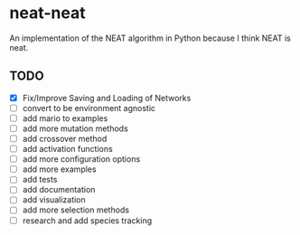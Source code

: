 # neat-neat

An implementation of the NEAT algorithm in Python because I think NEAT is neat.

## TODO

- [x] Fix/Improve Saving and Loading of Networks
- [ ] convert to be environment agnostic
- [ ] add mario to examples
- [ ] add more mutation methods
- [ ] add crossover method
- [ ] add activation functions
- [ ] add more configuration options
- [ ] add more examples
- [ ] add tests
- [ ] add documentation
- [ ] add visualization
- [ ] add more selection methods
- [ ] research and add species tracking
